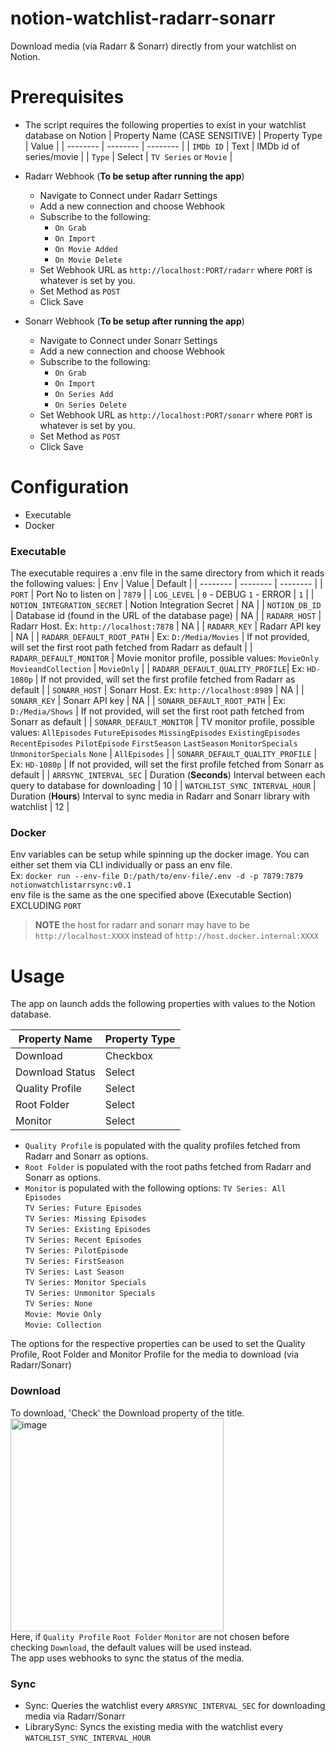 # notion-watchlist-radarr-sonarr
Download media (via Radarr & Sonarr) directly from your watchlist on Notion.

# Prerequisites
- The script requires the following properties to exist in your watchlist database on Notion
  | Property Name (CASE SENSITIVE) | Property Type | Value |
  | -------- | -------- | -------- | 
  | `IMDb ID` | Text | IMDb id of series/movie |
  | `Type` | Select | `TV Series` or `Movie` |
  
- Radarr Webhook (**To be setup after running the app**)
  - Navigate to Connect under Radarr Settings
  - Add a new connection and choose Webhook
  - Subscribe to the following:
    - `On Grab`
    - `On Import`
    - `On Movie Added`
    - `On Movie Delete`
  - Set Webhook URL as `http://localhost:PORT/radarr` where `PORT` is whatever is set by you.
  - Set Method as `POST`
  - Click Save

- Sonarr Webhook (**To be setup after running the app**)
  - Navigate to Connect under Sonarr Settings
  - Add a new connection and choose Webhook
  - Subscribe to the following:
    - `On Grab`
    - `On Import`
    - `On Series Add`
    - `On Series Delete`
  - Set Webhook URL as `http://localhost:PORT/sonarr` where `PORT` is whatever is set by you.
  - Set Method as `POST`
  - Click Save

# Configuration
- Executable
- Docker

### Executable
The executable requires a .env file in the same directory from which it reads the following values:
| Env | Value | Default |
| -------- | -------- | -------- | 
| `PORT` | Port No to listen on | `7879` |
| `LOG_LEVEL` | `0` - DEBUG `1` - ERROR | `1` |
| `NOTION_INTEGRATION_SECRET` | Notion Integration Secret | NA |
| `NOTION_DB_ID` | Database id (found in the URL of the database page) | NA |
| `RADARR_HOST` | Radarr Host. Ex: `http://localhost:7878` | NA |
| `RADARR_KEY` | Radarr API key | NA |
| `RADARR_DEFAULT_ROOT_PATH` | Ex: `D:/Media/Movies` | If not provided, will set the first root path fetched from Radarr as default |
| `RADARR_DEFAULT_MONITOR` | Movie monitor profile, possible values: `MovieOnly` `MovieandCollection` | `MovieOnly` |
| `RADARR_DEFAULT_QUALITY_PROFILE`| Ex: `HD-1080p` | If not provided, will set the first profile fetched from Radarr as default |
| `SONARR_HOST` | Sonarr Host. Ex: `http://localhost:8989` | NA |
| `SONARR_KEY` | Sonarr API key | NA |
| `SONARR_DEFAULT_ROOT_PATH` | Ex: `D:/Media/Shows` | If not provided, will set the first root path fetched from Sonarr as default |
| `SONARR_DEFAULT_MONITOR` | TV monitor profile, possible values: `AllEpisodes` `FutureEpisodes` `MissingEpisodes` `ExistingEpisodes` `RecentEpisodes` `PilotEpisode` `FirstSeason` `LastSeason` `MonitorSpecials` `UnmonitorSpecials` `None` | `AllEpisodes` |
| `SONARR_DEFAULT_QUALITY_PROFILE` | Ex: `HD-1080p` | If not provided, will set the first profile fetched from Sonarr as default |
| `ARRSYNC_INTERVAL_SEC` | Duration (**Seconds**) Interval between each query to database for downloading | 10 |
| `WATCHLIST_SYNC_INTERVAL_HOUR` | Duration (**Hours**) Interval to sync media in Radarr and Sonarr library with watchlist | 12 |

### Docker
Env variables can be setup while spinning up the docker image. You can either set them via CLI individually or pass an env file.  
Ex: `docker run --env-file D:/path/to/env-file/.env -d -p 7879:7879 notionwatchlistarrsync:v0.1`  
env file is the same as the one specified above (Executable Section) EXCLUDING `PORT`
>**NOTE** the host for radarr and sonarr may have to be `http://localhost:XXXX` instead of `http://host.docker.internal:XXXX`

# Usage
The app on launch adds the following properties with values to the Notion database.

| Property Name | Property Type |
| -------- | -------- |  
| Download | Checkbox | 
| Download Status | Select | 
| Quality Profile | Select | 
| Root Folder | Select | 
| Monitor | Select | 

- `Quality Profile` is populated with the quality profiles fetched from Radarr and Sonarr as options.  
- `Root Folder` is populated with the root paths fetched from Radarr and Sonarr as options.  
- `Monitor` is populated with the following options:
`TV Series: All Episodes`  
`TV Series: Future Episodes`  
`TV Series: Missing Episodes`  
`TV Series: Existing Episodes`  
`TV Series: Recent Episodes`  
`TV Series: PilotEpisode`  
`TV Series: FirstSeason`  
`TV Series: Last Season`  
`TV Series: Monitor Specials`  
`TV Series: Unmonitor Specials`  
`TV Series: None`  
`Movie: Movie Only`  
`Movie: Collection`

The options for the respective properties can be used to set the Quality Profile, Root Folder and Monitor Profile for the media to download (via Radarr/Sonarr) 

### Download
To download, 'Check' the Download property of the title.  
<img width="341" alt="image" src="https://github.com/Flxp49/notion-watchlist-radarr-sonarr/assets/63506727/18111ce8-5930-4add-998a-9d4f500ad0cb">  
Here, if `Quality Profile` `Root Folder` `Monitor` are not chosen before checking `Download`, the default values will be used instead.  
The app uses webhooks to sync the status of the media.

### Sync
- Sync: Queries the watchlist every `ARRSYNC_INTERVAL_SEC` for downloading media via Radarr/Sonarr
- LibrarySync: Syncs the existing media with the watchlist every `WATCHLIST_SYNC_INTERVAL_HOUR`
